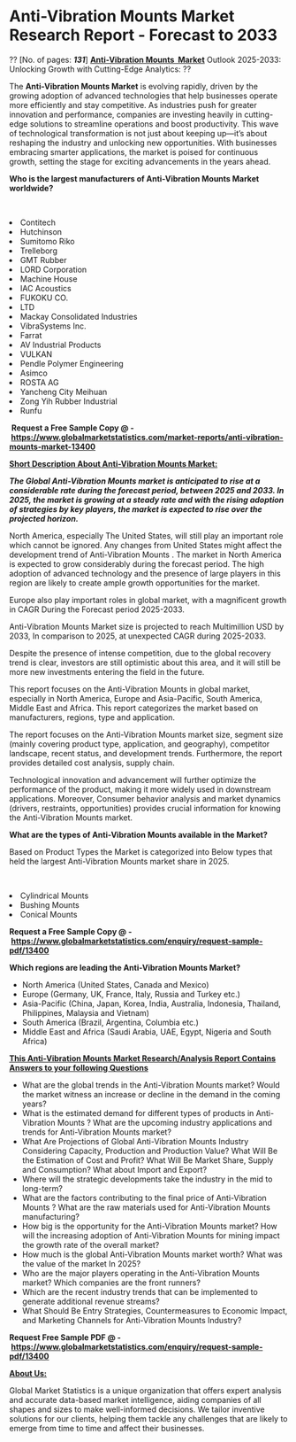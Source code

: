 <H1>Anti-Vibration Mounts Market Research Report - Forecast to 2033</H1><p>?? [No. of pages:&nbsp;<strong><em>131</em></strong>]&nbsp;<strong><a href="https://www.globalmarketstatistics.com/market-reports/anti-vibration-mounts-market-13400">Anti-Vibration Mounts &nbsp;Market</a></strong>&nbsp;Outlook 2025-2033: Unlocking Growth with Cutting-Edge Analytics: ??</p><p>The <strong>Anti-Vibration Mounts Market</strong> is evolving rapidly, driven by the growing adoption of advanced technologies that help businesses operate more efficiently and stay competitive. As industries push for greater innovation and performance, companies are investing heavily in cutting-edge solutions to streamline operations and boost productivity. This wave of technological transformation is not just about keeping up&mdash;it&rsquo;s about reshaping the industry and unlocking new opportunities. With businesses embracing smarter applications, the market is poised for continuous growth, setting the stage for exciting advancements in the years ahead.</p><p><strong>Who is the largest manufacturers of Anti-Vibration Mounts Market worldwide?</strong></p><p>&nbsp;<li>Contitech<li> Hutchinson<li> Sumitomo Riko<li> Trelleborg<li> GMT Rubber<li> LORD Corporation<li> Machine House<li> IAC Acoustics<li> FUKOKU CO.<li> LTD<li> Mackay Consolidated Industries<li> VibraSystems Inc.<li> Farrat<li> AV Industrial Products<li> VULKAN<li> Pendle Polymer Engineering<li> Asimco<li> ROSTA AG<li> Yancheng City Meihuan<li> Zong Yih Rubber Industrial<li> Runfu</p><p>&nbsp;<strong>Request a Free Sample Copy @ -&nbsp;<a href="https://www.globalmarketstatistics.com/market-reports/anti-vibration-mounts-market-13400">https://www.globalmarketstatistics.com/market-reports/anti-vibration-mounts-market-13400</a></strong></p><p><strong><u>Short Description About Anti-Vibration Mounts Market:</u></strong></p><p><strong><em>The Global Anti-Vibration Mounts market is anticipated to rise at a considerable rate during the forecast period, between 2025 and 2033. In 2025, the market is growing at a steady rate and with the rising adoption of strategies by key players, the market is expected to rise over the projected horizon.</em></strong></p><p>North America, especially The United States, will still play an important role which cannot be ignored. Any changes from United States might affect the development trend of Anti-Vibration Mounts . The market in North America is expected to grow considerably during the forecast period. The high adoption of advanced technology and the presence of large players in this region are likely to create ample growth opportunities for the market.</p><p>Europe also play important roles in global market, with a magnificent growth in CAGR During the Forecast period 2025-2033.</p><p>Anti-Vibration Mounts Market size is projected to reach Multimillion USD by 2033, In comparison to 2025, at unexpected CAGR during 2025-2033.</p><p>Despite the presence of intense competition, due to the global recovery trend is clear, investors are still optimistic about this area, and it will still be more new investments entering the field in the future.</p><p>This report focuses on the Anti-Vibration Mounts in global market, especially in North America, Europe and Asia-Pacific, South America, Middle East and Africa. This report categorizes the market based on manufacturers, regions, type and application.</p><p>The report focuses on the Anti-Vibration Mounts market size, segment size (mainly covering product type, application, and geography), competitor landscape, recent status, and development trends. Furthermore, the report provides detailed cost analysis, supply chain.</p><p>Technological innovation and advancement will further optimize the performance of the product, making it more widely used in downstream applications. Moreover, Consumer behavior analysis and market dynamics (drivers, restraints, opportunities) provides crucial information for knowing the Anti-Vibration Mounts market.</p><p><strong>What are the types of Anti-Vibration Mounts available in the Market?</strong></p><p>Based on Product Types the Market is categorized into Below types that held the largest Anti-Vibration Mounts market share in 2025.</p><p>&nbsp;<li>Cylindrical Mounts<li> Bushing Mounts<li> Conical Mounts&nbsp;</p><p><strong>Request a Free Sample Copy @ -&nbsp;<a href="https://www.globalmarketstatistics.com/enquiry/request-sample-pdf/13400">https://www.globalmarketstatistics.com/enquiry/request-sample-pdf/13400</a></strong></p><p><strong>Which regions are leading the Anti-Vibration Mounts Market?</strong></p><ul><li>North America (United States, Canada and Mexico)</li><li>Europe (Germany, UK, France, Italy, Russia and Turkey etc.)</li><li>Asia-Pacific (China, Japan, Korea, India, Australia, Indonesia, Thailand, Philippines, Malaysia and Vietnam)</li><li>South America (Brazil, Argentina, Columbia etc.)</li><li>Middle East and Africa (Saudi Arabia, UAE, Egypt, Nigeria and South Africa)</li></ul><p><strong><u>This Anti-Vibration Mounts Market Research/Analysis Report Contains Answers to your following Questions</u></strong></p><ul><li>What are the global trends in the Anti-Vibration Mounts market? Would the market witness an increase or decline in the demand in the coming years?</li><li>What is the estimated demand for different types of products in Anti-Vibration Mounts ? What are the upcoming industry applications and trends for Anti-Vibration Mounts market?</li><li>What Are Projections of Global Anti-Vibration Mounts Industry Considering Capacity, Production and Production Value? What Will Be the Estimation of Cost and Profit? What Will Be Market Share, Supply and Consumption? What about Import and Export?</li><li>Where will the strategic developments take the industry in the mid to long-term?</li><li>What are the factors contributing to the final price of Anti-Vibration Mounts ? What are the raw materials used for Anti-Vibration Mounts manufacturing?</li><li>How big is the opportunity for the Anti-Vibration Mounts market? How will the increasing adoption of Anti-Vibration Mounts for mining impact the growth rate of the overall market?</li><li>How much is the global Anti-Vibration Mounts market worth? What was the value of the market In 2025?</li><li>Who are the major players operating in the Anti-Vibration Mounts market? Which companies are the front runners?</li><li>Which are the recent industry trends that can be implemented to generate additional revenue streams?</li><li>What Should Be Entry Strategies, Countermeasures to Economic Impact, and Marketing Channels for Anti-Vibration Mounts Industry?</li></ul><p><strong>Request Free Sample PDF @ -&nbsp;<a href="https://www.globalmarketstatistics.com/enquiry/request-sample-pdf/13400">https://www.globalmarketstatistics.com/enquiry/request-sample-pdf/13400</a></strong></p><p><strong><u>About Us:</u></strong></p><p>Global Market Statistics&nbsp;is a unique organization that offers expert analysis and accurate data-based market intelligence, aiding companies of all shapes and sizes to make well-informed decisions. We tailor inventive solutions for our clients, helping them tackle any challenges that are likely to emerge from time to time and affect their businesses.</p>
